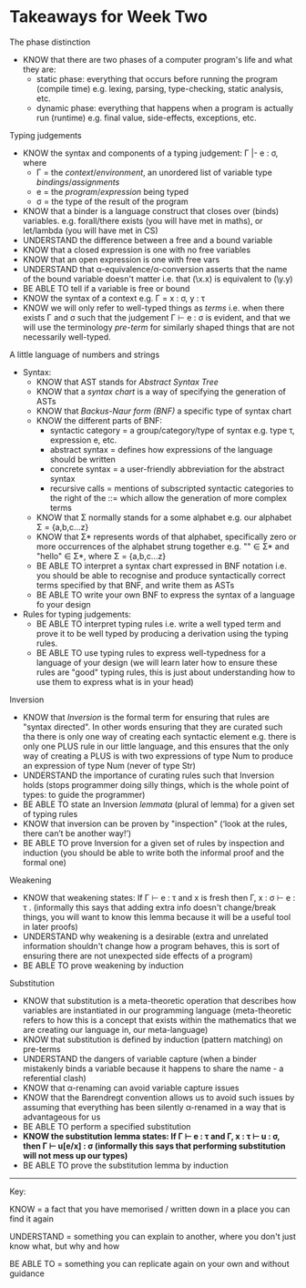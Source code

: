 # Takeaways for Week Two

The phase distinction
  * KNOW that there are two phases of a computer program's life and what they are:
    - static phase: everything that occurs before running the program (compile time) e.g. lexing, parsing, type-checking, static analysis, etc.
    - dynamic phase: everything that happens when a program is actually run (runtime) e.g. final value, side-effects, exceptions, etc.

Typing judgements
  * KNOW the syntax and components of a typing judgement: Γ |- e : σ, where
    - Γ = the _context_/_environment_, an unordered list of variable type _bindings_/_assignments_
    - e = the _program_/_expression_ being typed
    - σ = the type of the result of the program
  * KNOW that a binder is a language construct that closes over (binds) variables. e.g. forall/there exists (you will have met in maths), or let/lambda (you will have met in CS)
  * UNDERSTAND the difference between a free and a bound variable
  * KNOW that a closed expression is one with no free variables
  * KNOW that an open expression is one with free vars
  * UNDERSTAND that α-equivalence/α-conversion asserts that the name of the bound variable doesn't matter i.e. that (\x.x) is equivalent to (\y.y)
  * BE ABLE TO tell if a variable is free or bound
  * KNOW the syntax of a context e.g. Γ = x : σ, y : τ
  * KNOW we will only refer to well-typed things as _terms_ i.e. when there exists Γ and σ such that the judgement Γ ⊢ e : σ is evident, and that we will use the terminology _pre-term_ for similarly shaped things that are not necessarily well-typed.

A little language of numbers and strings
  * Syntax:
    - KNOW that AST stands for _Abstract Syntax Tree_
    - KNOW that a _syntax chart_ is a way of specifying the generation of ASTs
    - KNOW that _Backus-Naur form (BNF)_ a specific type of syntax chart
    - KNOW the different parts of BNF:
      * syntactic category = a group/category/type of syntax e.g. type τ, expression e, etc.
      * abstract syntax = defines how expressions of the language should be written
      * concrete syntax = a user-friendly abbreviation for the abstract syntax
      * recursive calls = mentions of subscripted syntactic categories to the right of the ::= which allow the generation of more complex terms
    - KNOW that Σ normally stands for a some alphabet e.g. our alphabet Σ = {a,b,c...z}
    - KNOW that Σ* represents words of that alphabet, specifically zero or more occurrences of the alphabet strung together e.g. "" ∈ Σ* and "hello" ∈ Σ*, where Σ = {a,b,c...z}
    - BE ABLE TO interpret a syntax chart expressed in BNF notation i.e. you should be able to recognise and produce syntactically correct terms specified by that BNF, and write them as ASTs
    - BE ABLE TO write your own BNF to express the syntax of a language fo your design
  * Rules for typing judgements:
    - BE ABLE TO interpret typing rules i.e. write a well typed term and prove it to be well typed by producing a derivation using the typing rules.
    - BE ABLE TO use typing rules to express well-typedness for a language of your design (we will learn later how to ensure these rules are "good" typing rules, this is just about understanding how to use them to express what is in your head)

Inversion
  - KNOW that _Inversion_ is the formal term for ensuring that rules are "syntax directed". In other words ensuring that they are curated such tha there is only one way of creating each syntactic element e.g. there is only one PLUS rule in our little language, and this ensures that the only way of creating a PLUS is with two expressions of type Num to produce an expression of type Num (never of type Str)
  - UNDERSTAND the importance of curating rules such that Inversion holds (stops programmer doing silly things, which is the whole point of types: to guide the programmer)
  - BE ABLE TO state an Inversion _lemmata_ (plural of lemma) for a given set of typing rules
  - KNOW that inversion can be proven by "inspection" (‘look at the rules, there can’t be another way!’)
  - BE ABLE TO prove Inversion for a given set of rules by inspection and induction (you should be able to write both the informal proof and the formal one)

Weakening
  - KNOW that weakening states: If Γ ⊢ e : τ and x is fresh then Γ, x : σ ⊢ e : τ . (informally this says that adding extra info doesn't change/break things, you will want to know this lemma because it will be a useful tool in later proofs)
  - UNDERSTAND why weakening is a desirable (extra and unrelated information shouldn't change how a program behaves, this is sort of ensuring there are not unexpected side effects of a program)
  - BE ABLE TO prove weakening by induction

Substitution
  - KNOW that substitution is a meta-theoretic operation that describes how variables are instantiated in our programming language (meta-theoretic refers to how this is a concept that exists within the mathematics that we are creating our language in, our meta-language)
  - KNOW that substitution is defined by induction (pattern matching) on pre-terms
  - UNDERSTAND the dangers of variable capture (when a binder mistakenly binds a variable because it happens to share the name - a referential clash)
  - KNOW that α-renaming can avoid variable capture issues
  - KNOW that the Barendregt convention allows us to avoid such issues by assuming that everything has been silently α-renamed in a way that is advantageous for us
  - BE ABLE TO perform a specified substitution
  - **KNOW the substitution lemma states: If Γ ⊢ e : τ and Γ, x : τ ⊢ u : σ, then Γ ⊢ u[e/x] : σ (informally this says that performing substitution will not mess up our types)**
  - BE ABLE TO prove the substitution lemma by induction

---
Key:

KNOW = a fact that you have memorised / written down in a place you can find it again

UNDERSTAND = something you can explain to another, where you don't just know what, but why and how

BE ABLE TO = something you can replicate again on your own and without guidance
